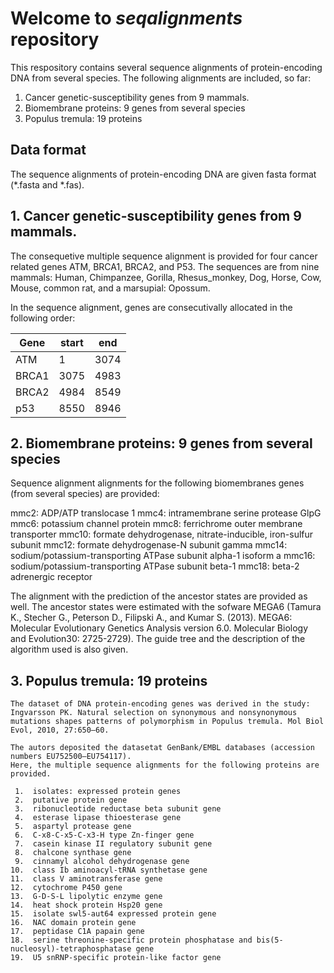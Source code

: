# Welcome to *seqalignments* repository 

This respository contains several sequence alignments of protein-encoding 
DNA from several species. The following alignments are included, so far:
  
   1. Cancer genetic-susceptibility genes from 9 mammals.
   2. Biomembrane proteins: 9 genes from several species
   3. Populus tremula: 19 proteins
   
## Data format    
The sequence alignments of protein-encoding DNA are given fasta format (*.fasta and *.fas).
 
   
## 1. Cancer genetic-susceptibility genes from 9 mammals.
   The consequetive multiple sequence alignment is provided for four cancer
   related genes ATM, BRCA1, BRCA2, and P53. The sequences are from nine
   mammals: Human, Chimpanzee, Gorilla, Rhesus_monkey, Dog, Horse, Cow, Mouse,
   common rat, and a marsupial: Opossum.
   
   In the sequence alignment, genes are consecutivally allocated in the following order: 

   | Gene  | start | end  |
   |-------|-------|------|
   | ATM   | 1     | 3074 |
   | BRCA1 | 3075  | 4983 |
   | BRCA2 | 4984  | 8549 |
   | p53   | 8550  | 8946 |
   
## 2. Biomembrane proteins: 9 genes from several species
Sequence alignment alignments for the following biomembranes genes (from several species) are provided:

mmc2: ADP/ATP translocase 1
mmc4: intramembrane serine protease GlpG
mmc6: potassium channel protein
mmc8: ferrichrome outer membrane transporter
mmc10: formate dehydrogenase, nitrate-inducible, iron-sulfur subunit
mmc12: formate dehydrogenase-N subunit gamma
mmc14: sodium/potassium-transporting ATPase subunit alpha-1 isoform a
mmc16: sodium/potassium-transporting ATPase subunit beta-1
mmc18: beta-2 adrenergic receptor

The alignment with the prediction of the ancestor states are provided as well. The ancestor states were estimated with
the sofware MEGA6 (Tamura K., Stecher G., Peterson D., Filipski A., and Kumar S. (2013). MEGA6: Molecular Evolutionary Genetics Analysis version 6.0. Molecular Biology and Evolution30: 2725-2729). The guide tree and the description of the algorithm used is also given.

## 3. Populus tremula: 19 proteins
    The dataset of DNA protein-encoding genes was derived in the study:
	Ingvarsson PK. Natural selection on synonymous and nonsynonymous mutations shapes patterns of polymorphism in Populus tremula. Mol Biol Evol, 2010, 27:650–60.
	
	The autors deposited the datasetat GenBank/EMBL databases (accession numbers EU752500–EU754117).
	Here, the multiple sequence alignments for the following proteins are provided.

	 1.  isolates: expressed protein genes                                                                  
	 2.  putative protein gene                                                                   
	 3.  ribonucleotide reductase beta subunit gene                                               
	 4.  esterase lipase thioesterase gene                                                       
	 5.  aspartyl protease gene                                                                  
	 6.  C-x8-C-x5-C-x3-H type Zn-finger gene                                                    
	 7.  casein kinase II regulatory subunit gene                                                
	 8.  chalcone synthase gene                                                                  
	 9.  cinnamyl alcohol dehydrogenase gene                                                     
	10.  class Ib aminoacyl-tRNA synthetase gene                                                 		
	11.  class V aminotransferase gene                                                           
	12.  cytochrome P450 gene                                                                    
	13.  G-D-S-L lipolytic enzyme gene                                                           
	14.  heat shock protein Hsp20 gene                                                           
	15.  isolate swl5-aut64 expressed protein gene                                               
	16.  NAC domain protein gene                                                                 
	17.  peptidase C1A papain gene                                                               
	18.  serine threonine-specific protein phosphatase and bis(5-nucleosyl)-tetraphosphatase gene
	19.  U5 snRNP-specific protein-like factor gene





      
  
